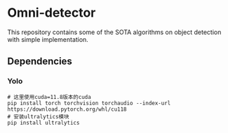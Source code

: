 # Omni-detector

This repository contains some of the SOTA algorithms on object detection with simple implementation.

## Dependencies

### Yolo

```shell
# 这里使用cuda=11.8版本的cuda
pip install torch torchvision torchaudio --index-url https://download.pytorch.org/whl/cu118
# 安装ultralytics模块
pip install ultralytics
```
